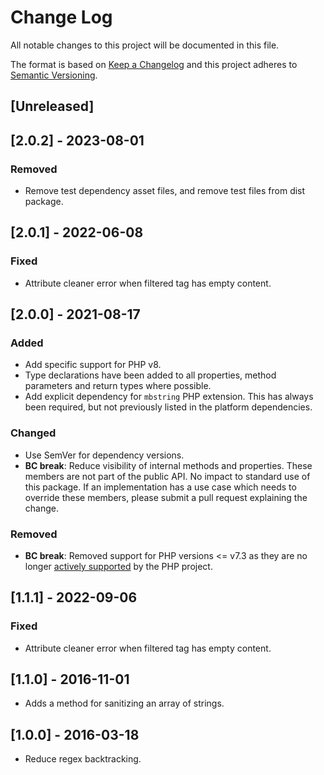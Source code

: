 # Change Log
All notable changes to this project will be documented in this file.

The format is based on [Keep a Changelog](http://keepachangelog.com/)
and this project adheres to [Semantic Versioning](http://semver.org/).

## [Unreleased]

## [2.0.2] - 2023-08-01
### Removed
- Remove test dependency asset files, and remove test files from dist package.

## [2.0.1] - 2022-06-08
### Fixed
- Attribute cleaner error when filtered tag has empty content.

## [2.0.0] - 2021-08-17
### Added
- Add specific support for PHP v8.
- Type declarations have been added to all properties, method parameters and
  return types where possible.
- Add explicit dependency for `mbstring` PHP extension. This has always been
  required, but not previously listed in the platform dependencies.
### Changed
- Use SemVer for dependency versions.
- **BC break**: Reduce visibility of internal methods and properties. These
  members are not part of the public API. No impact to standard use of this
  package. If an implementation has a use case which needs to override these
  members, please submit a pull request explaining the change.
### Removed
- **BC break**: Removed support for PHP versions <= v7.3 as they are no longer
  [actively supported](https://php.net/supported-versions.php) by the PHP project.

## [1.1.1] - 2022-09-06
### Fixed
- Attribute cleaner error when filtered tag has empty content.

## [1.1.0] - 2016-11-01
- Adds a method for sanitizing an array of strings.

## [1.0.0] - 2016-03-18
- Reduce regex backtracking.
